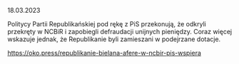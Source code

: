 18.03.2023

Politycy Partii Republikańskiej pod rękę z PiS przekonują, że odkryli przekręty w NCBiR i zapobiegli defraudacji unijnych pieniędzy. Coraz więcej wskazuje jednak, że Republikanie byli zamieszani w podejrzane dotacje.

https://oko.press/republikanie-bielana-afere-w-ncbir-pis-wspiera